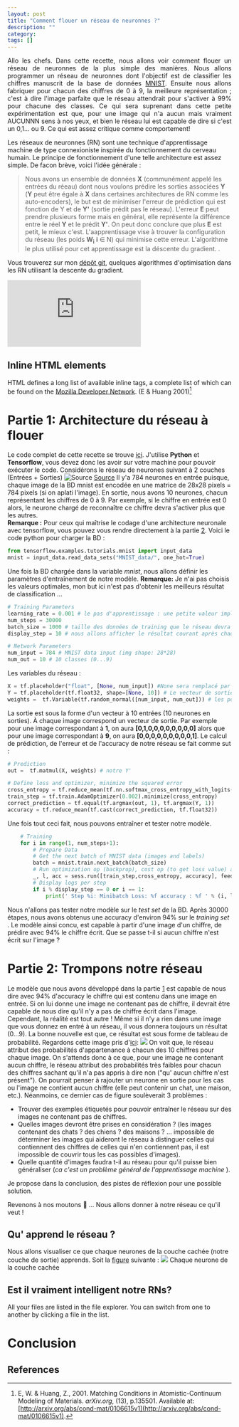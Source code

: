 ```yaml
---
layout: post
title: "Comment flouer un réseau de neuronnes ?"
description: ""
category: 
tags: []
---
```

<div class="message">
  <p align="justify">
  Allo les chefs. Dans cette recette, nous allons voir comment flouer un réseau de neuronnes de la plus simple des manières. Nous allons programmer un réseau de neuronnes 
  dont l'objectif est de classifier les chiffres manuscrit de la base de données <a href="http://yann.lecun.com/exdb/mnist/" > MNIST</a>. 
  Ensuite nous allons <span> fabriquer </span> pour chacun des chiffres de 0 à 9, la <span> meilleure représentation </span>; c'est à dire l'image 
  parfaite que le réseau attendrait pour s'activer à 99% pour chacune des classes. Ce qui sera suprenant dans cette petite expérimentation est que, pour une image qui n'a aucun mais vraiment AUCUNNN sens à nos yeux, et bien le réseau lui est capable de dire si c'est un 0,1... ou 9.
  Ce qui est assez critique comme comportement!  
  </p>
</div>

Les réseaux de neuronnes (RN) sont une technique d'apprentissage machine de type connexioniste inspirée du fonctionnement du cerveau humain. Le principe de fonctionnement d'une telle architecture est assez simple. De facon brève, voici l'idée générale :

> Nous avons un ensemble de données **X** (communément appelé les entrées du réeau) dont nous voulons prédire les sorties associées **Y** (**Y** peut être égale à **X** dans certaines architectures de RN comme les auto-encoders), le but est de minimiser l'erreur de prédiction qui est fonction de Y et de 
**Y'** (sortie prédit pas le réseau). L'erreur **E** peut prendre plusieurs forme mais en général, elle représente la différence entre le réel **Y** et le prédit **Y'**. On peut donc conclure que plus **E** est petit, le mieux c'est. L'aapprentissage vise à trouver la configuration du réseau (les poids **W**<sub><b>i</b></sub> **i** &#8712; &#925;) qui minimise cette erreur.
L'algorithme le plus utilisé pour cet apprentissage est la déscente du gradient. 
. 

Vous trouverez sur mon [dépôt git](https://github.com/angetato/Optimizers-for-Tensorflow), quelques algorithmes d'optimisation dans les RN utilisant la descente du gradient. 

![img](http://latex.codecogs.com/svg.latex?%5Cfrac%7B%5Csigma%7D%7B%5Cmu%7D) 

## Inline HTML elements

HTML defines a long list of available inline tags, a complete list of which can be found on the [Mozilla Developer Network](https://developer.mozilla.org/en-US/docs/Web/HTML/Element). (E & Huang 2001)[^Huang2001]

# <a name="part1"></a>Partie 1: Architecture du réseau à flouer

Le code complet de cette recette se trouve [ici](#). J'utilise **Python** et **Tensorflow**, vous devez donc les avoir sur votre machine pour pouvoir exécuter le code.
Considérons le réseau de neurones suivant à 2 couches (Entrées + Sorties)
![Source](https://ml4a.github.io/images/figures/mnist_1layer.png)
[Source](https://ml4a.github.io/images/figures/mnist_1layer.png)
Il y'a 784 neurones en entrée puisque, chaque image de la BD mnist est encodée en une matrice de 28x28 pixels = 784 pixels (si on aplati l'image). En sortie, nous avons 10 neurones, chacun représentant les chiffres de 0 à 9. Par exemple, si le chiffre en entrée est 0 alors, le neurone chargé de reconnaître ce chiffre devra s'activer plus que les autres.  
**Remarque :** Pour ceux qui maîtrise le codage d'une architecture neuronale avec tensorflow, vous pouvez vous rendre directement à la partie [2](#part2).
Voici le code python pour charger la BD : 

```python
from tensorflow.examples.tutorials.mnist import input_data
mnist = input_data.read_data_sets("MNIST_data/", one_hot=True)
```
Une fois la BD chargée dans la variable *mnist*, nous allons définir les paramètres d'entraînement de notre modèle. **Remarque:** Je n'ai pas choisis les valeurs optimales, mon but ici n'est pas d'obtenir les meilleurs résultat de classification ...
```python
# Training Parameters
learning_rate = 0.001 # le pas d'apprentissage : une petite valeur implique des pas plus petis vers la solution et vice versa. Je ferais une recette bientôt sur l'importance de cette valeur et comment la paramétrer.
num_steps = 30000 
batch_size = 1000 # taille des données de training que le réseau devra voir avant de mettre à jour les poids.
display_step = 10 # nous allons afficher le résultat courant après chaque 10 step.

# Network Parameters
num_input = 784 # MNIST data input (img shape: 28*28)
num_out = 10 # 10 classes (0...9)
```
Les variables du réseau :
```python
X = tf.placeholder("float", [None, num_input]) #None sera remplacé par la taille du batchsize.
Y = tf.placeholder(tf.float32, shape=[None, 10]) # Le vecteur de sortie.
weights =  tf.Variable(tf.random_normal([num_input, num_out])) # les poids
```
La sortie est sous la forme d'un vecteur à 10 entrées (10 neurones en sorties). À chaque image correspond un vecteur de sortie. Par exemple pour une image correspondant à **1**, on aura **[0,1,0,0,0,0,0,0,0,0]** alors que pour une image correspondant à **9**, on aura **[0,0,0,0,0,0,0,0,0,1]**. 
Le calcul de prédiction, de l'erreur et de l'accuracy de notre réseau se fait comme sut :
```python
# Prediction
out =  tf.matmul(X, weights) # notre Y'

# Define loss and optimizer, minimize the squared error
cross_entropy = tf.reduce_mean(tf.nn.softmax_cross_entropy_with_logits(labels=Y, logits=out))
train_step = tf.train.AdamOptimizer(0.002).minimize(cross_entropy)
correct_prediction = tf.equal(tf.argmax(out, 1), tf.argmax(Y, 1))
accuracy = tf.reduce_mean(tf.cast(correct_prediction, tf.float32))
```
Une fois tout ceci fait, nous pouvons entraîner et tester notre modèle. 
```python
    # Training
    for i in range(1, num_steps+1):
        # Prepare Data
        # Get the next batch of MNIST data (images and labels)
        batch = mnist.train.next_batch(batch_size)
        # Run optimization op (backprop), cost op (to get loss value) and accuracy opp
        _, l, acc = sess.run([train_step,cross_entropy, accuracy], feed_dict={X: batch[0], Y: batch[1]})
        # Display logs per step
        if i % display_step == 0 or i == 1:
            print(' Step %i: Minibatch Loss: %f accuracy : %f ' % (i, l, acc))
```
Nous n'allons pas tester notre modèle sur le _test set_ de la BD. Après 30000 étapes, nous avons obtenus une accuracy d'environ 94% sur le _training set_ . Le modèle ainsi concu, est capable à partir d'une image d'un chiffre, de prédire avec 94% le chiffre écrit. Que se passe t-il si aucun chiffre n'est écrit sur l'image ? 

# <a name="part2"></a>Partie 2: Trompons notre réseau 

Le modèle que nous avons développé dans la partie [1](#part1) est capable de nous dire avec 94% d'accuracy le chiffre qui est contenu dans une image en entrée. Si on lui donne une image ne contenant pas de chiffre, il devrait être capable de nous dire qu'il n'y a pas de chiffre écrit dans l'image. Cependant, la réalité est tout autre ! Même si il n'y a rien dans une image que vous donnez en entré à un réseau, il vous donnera toujours un résultat (0...9). La bonne nouvelle est que, ce résultat est sous forme de tableau de probabilité. 
Regardons cette image pris d'[ici](https://ml4a.github.io/images/figures/mnist-mistakes.png):
![](https://ml4a.github.io/images/figures/mnist-mistakes.png)
On voit que, le réseau attribut des probabilités d'appartenance à chacun des 10 chiffres pour chaque image. On s'attends donc à ce que, pour une image ne contenant aucun chiffre, le réseau attribut des probabilités très faibles pour chacun des chiffres sachant qu'il n'a pas appris à dire non ("qu' aucun chiffre n'est présent"). On pourrait penser à rajouter un neurone en sortie pour les cas ou l'image ne contient aucun chiffre (elle peut contenir un chat, une maison, etc.). Néanmoins, ce dernier cas de figure soulèverait 3 problèmes :
* Trouver des exemples étiquetés pour pouvoir entraîner le réseau sur des images ne contenant pas de chiffres.
* Quelles images devront être prises en considération ? (les images contenant des chats ? des chiens ? des maisons ? ... impossible de déterminer les images qui aideront le réseau à distinguer celles qui contiennent des chiffres de celles qui n'en contiennent pas, il est impossible de couvrir tous les cas possibles d'images).
* Quelle quantité d'images faudra t-il au réseau pour qu'il puisse bien généraliser (_ca c'est un problème général de l'apprentissage machine_ ).

Je propose dans la conclusion, des pistes de réflexion pour une possible solution. 

Revenons à nos moutons 🐑 ... Nous allons donner à notre réseau ce qu'il veut !
## Qu' apprend le réseau ?

Nous allons visualiser ce que chaque neurones de la couche cachée (notre couche de sortie) apprends. Soit la [figure](https://ml4a.github.io/ml4a/looking_inside_neural_nets/) suivante :
![](https://ml4a.github.io/images/figures/weights_analogy_1.png)
Chaque neurone de la couche cachée

## Est il vraiment intelligent notre RNs?

All your files are listed in the file explorer. You can switch from one to another by clicking a file in the list.

# Conclusion

References
--------------------------
[^Huang2001]: E, W. & Huang, Z., 2001. Matching Conditions in Atomistic-Continuum Modeling of Materials. _arXiv.org_, (13), p.135501. Available at: [http://arxiv.org/abs/cond-mat/0106615v1](http://arxiv.org/abs/cond-mat/0106615v1).
